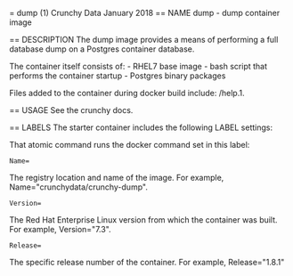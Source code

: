 = dump (1)
Crunchy Data
January 2018
== NAME
dump - dump container image

== DESCRIPTION
The dump image provides a means of performing a full database
dump on a Postgres container database.

The container itself consists of:
    - RHEL7 base image
    - bash script that performs the container startup
    - Postgres binary packages

Files added to the container during docker build include: /help.1.

== USAGE
See the crunchy docs.


== LABELS
The starter container includes the following LABEL settings:

That atomic command runs the docker command set in this label:

`Name=`

The registry location and name of the image. For example, Name="crunchydata/crunchy-dump".

`Version=`

The Red Hat Enterprise Linux version from which the container was built. For example, Version="7.3".

`Release=`

The specific release number of the container. For example, Release="1.8.1"
